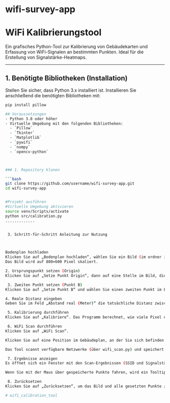 # wifi-survey-app

#  WiFi Kalibrierungstool

Ein grafisches Python-Tool zur Kalibrierung von Gebäudekarten und Erfassung von WiFi-Signalen an bestimmten Punkten. Ideal für die Erstellung von Signalstärke-Heatmaps.

---

##  1. Benötigte Bibliotheken (Installation)

Stellen Sie sicher, dass Python 3.x installiert ist. Installieren Sie anschließend die benötigten Bibliotheken mit:

```bash
pip install pillow

## Voraussetzungen
- Python 3.8 oder höher
- Virtuelle Umgebung mit den folgenden Bibliotheken:
  - `Pillow`
  - `Tkinter`
  - `Matplotlib`
  - `pywifi`
  - `numpy`
  - `opencv-python`



### 1. Repository klonen

```bash
git clone https://github.com/username/wifi-survey-app.git
cd wifi-survey-app


#Projekt ausführen 
#Virtuelle Umgebung aktivieren
source venv/Scripts/activate
python src/calibration.py
.............


 3. Schritt-für-Schritt Anleitung zur Nutzung



Bodenplan hochladen
Klicken Sie auf „Bodenplan hochladen“, wählen Sie ein Bild (im ordner images)(z. B. JPG oder PNG) Ihres Gebäudeplans.
Das Bild wird auf 800×600 Pixel skaliert.

2. Ursprungspunkt setzen (Origin)
Klicken Sie auf „Setze Punkt Origin“, dann auf eine Stelle im Bild, die als (0,0)-Startpunkt gelten soll (z. B. linke untere Ecke).

 3. Zweiten Punkt setzen (Punkt B)
Klicken Sie auf „Setze Punkt B“ und wählen Sie einen zweiten Punkt im Bild aus, dessen echter Abstand zum Ursprungspunkt bekannt ist.

4. Reale Distanz eingeben
Geben Sie im Feld „Abstand real (Meter)“ die tatsächliche Distanz zwischen Ursprung und Punkt B ein (z. B. 100).

 5. Kalibrierung durchführen
Klicken Sie auf „Kalibriere“. Das Programm berechnet, wie viele Pixel einem Meter entsprechen und speichert den Umrechnungsfaktor.

 6. WiFi Scan durchführen
Klicken Sie auf „WiFi Scan“.

Klicken Sie auf eine Position im Gebäudeplan, an der Sie sich befinden.

Das Tool scannt verfügbare Netzwerke (über wifi_scan.py) und speichert die Signalstärken an dieser Stelle.

 7. Ergebnisse anzeigen
Es öffnet sich ein Fenster mit den Scan-Ergebnissen (SSID und Signalstärke in dBm).

Wenn Sie mit der Maus über gespeicherte Punkte fahren, wird ein Tooltip mit Informationen angezeigt.

 8. Zurücksetzen
Klicken Sie auf „Zurücksetzen“, um das Bild und alle gesetzten Punkte zurückzusetzen und von vorne zu beginnen.

#   w i f i _ c a l i b r a t i o n _ t o o l  
 